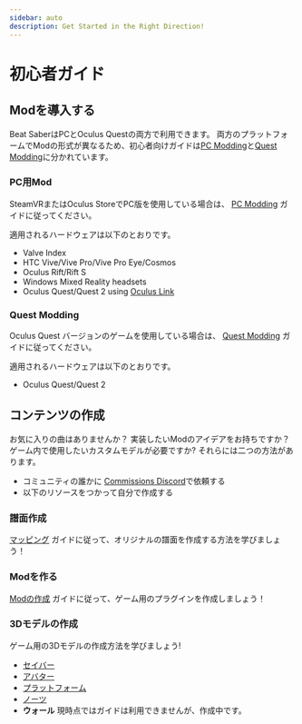 ```yaml
---
sidebar: auto
description: Get Started in the Right Direction!
---
```


# 初心者ガイド

## Modを導入する
Beat SaberはPCとOculus Questの両方で利用できます。 両方のプラットフォームでModの形式が異なるため、初心者向けガイドは[PC Modding](#pc用mod)と[Quest Modding](#quest-modding)に分かれています。

### PC用Mod
SteamVRまたはOculus StoreでPC版を使用している場合は、 [PC Modding](./pc-modding.md) ガイドに従ってください。

適用されるハードウェアは以下のとおりです。

* Valve Index
* HTC Vive/Vive Pro/Vive Pro Eye/Cosmos
* Oculus Rift/Rift S
* Windows Mixed Reality headsets
* Oculus Quest/Quest 2 using [Oculus Link](https://support.oculus.com/444256562873335/)

### Quest Modding
Oculus Quest バージョンのゲームを使用している場合は、 [Quest Modding](./quest-modding.md) ガイドに従ってください。

適用されるハードウェアは以下のとおりです。

* Oculus Quest/Quest 2

## コンテンツの作成
お気に入りの曲はありませんか？ 実装したいModのアイデアをお持ちですか？ ゲーム内で使用したいカスタムモデルが必要ですか? それらには二つの方法があります。

* コミュニティの誰かに [Commissions Discord](https://discord.gg/e4f3WBBVnr)で依頼する
* 以下のリソースをつかって自分で作成する

### 譜面作成
[マッピング](./mapping/) ガイドに従って、オリジナルの譜面を作成する方法を学びましょう！

### Modを作る
[Modの作成](./modding/) ガイドに従って、ゲーム用のプラグインを作成しましょう！

### 3Dモデルの作成
ゲーム用の3Dモデルの作成方法を学びましょう!

* [セイバー](./models/sabers-guide.md)
* [アバター](./models/avatars-guide.md)
* [プラットフォーム](./models/platforms-guide.md)
* [ノーツ](./models/notes-guide.md)
* **ウォール** 現時点ではガイドは利用できませんが、作成中です。
